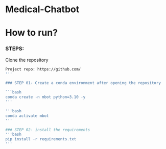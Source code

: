 # Medical-Chatbot

# How to run?
### STEPS:

Clone the repository

```bash
Project repo: https://github.com/
'''

### STEP 01- Create a conda environment after opening the repository

```bash
conda create -n mbot python=3.10 -y
'''

'''bash
conda activate mbot
'''

### STEP 02- install the requirements
'''bash
pip install -r requirements.txt
'''